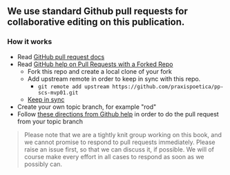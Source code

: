 ## We use standard Github pull requests for collaborative editing on this publication.

### How it works

* Read [GitHub pull request docs](https://help.github.com/articles/about-pull-requests/)
* Read [GitHub help on Pull Requests with a Forked Repo](https://help.github.com/articles/fork-a-repo/)
    * Fork this repo and create a local clone of your fork
    * Add upstream remote in order to keep in sync with this repo.
        * `git remote add upstream https://github.com/praxispoetica/pp-scs-mvp01.git`
    * [Keep in sync](https://help.github.com/articles/syncing-a-fork/) 
* Create your own topic branch, for example "rod"
* Follow [these directions from Github help](https://help.github.com/articles/creating-a-pull-request-from-a-fork/) in order to do the pull request from your topic branch

> Please note that we are a tightly knit group working on this book, and we cannot promise to respond to pull requests immediately. Please raise an issue first, so that we can discuss it, if possible. We will of course make every effort in all cases to respond as soon as we possibly can.
